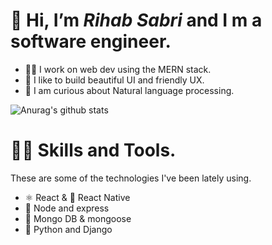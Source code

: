  # 👋 Hi, I’m <i><b>Rihab Sabri </b></i> and I m a software engineer.
- 👩‍💼 I work on web dev using the MERN stack.
- 🌟 I like to build beautiful UI and friendly UX.
- :eyes:  I am curious about Natural language processing.

<!---
RihabSabri/RihabSabri is a ✨ special ✨ repository because its `README.md` (this file) appears on your GitHub profile.
You can click the Preview link to take a look at your changes.
--->
![Anurag's github stats](https://github-readme-stats.vercel.app/api?username=RihabSabri)

# 👩‍💻 Skills and Tools.
These are some of the technologies I've been lately using.

- ⚛️ React & 📱 React Native
- 💚  Node and express 
- 🤎 Mongo DB & mongoose
- 🐍 Python and Django





